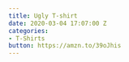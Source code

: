 ```yaml
---
title: Ugly T-shirt
date: 2020-03-04 17:07:00 Z
categories:
- T-Shirts
button: https://amzn.to/39oJhis
---
```


